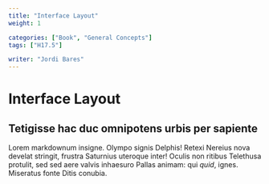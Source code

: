 ```yaml
---
title: "Interface Layout"
weight: 1

categories: ["Book", "General Concepts"]
tags: ["H17.5"]

writer: "Jordi Bares"
---
```

# Interface Layout

## Tetigisse hac duc omnipotens urbis per sapiente

Lorem markdownum insigne. Olympo signis Delphis! Retexi Nereius nova develat
stringit, frustra Saturnius uteroque inter! Oculis non ritibus Telethusa
protulit, sed sed aere valvis inhaesuro Pallas animam: qui *quid*, ignes.
Miseratus fonte Ditis conubia.